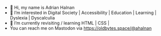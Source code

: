- 👋 Hi, my name is Adrian Halnan
- 👀 I’m interested in Digital Society | Accessibility | Education | Learning | Dyslexia | Dyscalculia
- 🌱 I’m currently revisiting / learning HTML | CSS |  
- You can reach me on Mastodon via https://oldbytes.space/@ahalnan

<!---
adrianhalnan/adrianhalnan is a ✨ special ✨ repository because its `README.md` (this file) appears on your GitHub profile.
You can click the Preview link to take a look at your changes.
--->

